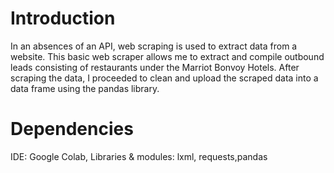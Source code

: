 # Introduction 
In an absences of an API, web scraping is used to extract data from a website. This basic web scraper allows me to extract and compile outbound leads consisting of restaurants under the Marriot Bonvoy Hotels. After scraping the data, I proceeded to clean and upload the scraped data into a data frame using the pandas library. 

# Dependencies
IDE:  Google Colab, Libraries & modules: lxml, requests,pandas


